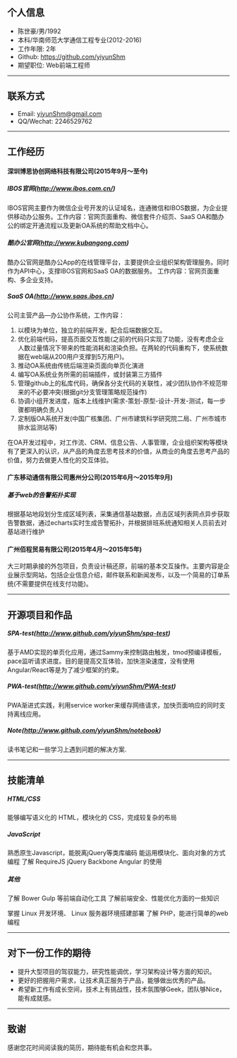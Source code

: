 ## 个人信息
* 陈世豪/男/1992
* 本科/华南师范大学通信工程专业(2012-2016)
* 工作年限: 2年
* Github: https://github.com/yiyunShm
* 期望职位: Web前端工程师

-----
## 联系方式
* Email: yiyunShm@gmail.com
* QQ/Wechat: 2246529762

-----
## 工作经历
#### 深圳博思协创网络科技有限公司(2015年9月～至今)
##### IBOS官网(http://www.ibos.com.cn/)
IBOS官网主要作为微信企业号开发的认证域名，连通微信和IBOS数据，为企业提供移动办公服务。工作内容：官网页面重构、微信套件介绍页、SaaS OA和酷办公的绑定开通流程以及更新OA系统的帮助文档中心。

##### 酷办公官网(http://www.kubangong.com)
酷办公官网是酷办公App的在线管理平台，主要提供企业组织架构管理服务。同时作为API中心，支撑IBOS官网和SaaS OA的数据服务。
工作内容：官网页面重构、多企业支持。

##### SaaS OA(http://www.saas.ibos.cn)
公司主营产品—办公协作系统，工作内容：
1. 以模块为单位，独立的前端开发，配合后端数据交互。
2. 优化前端代码，提高页面交互性能(之前的代码只实现了功能，没有考虑企业人数过量情况下带来的性能消耗和渲染负担。在两轮的代码重构下，使系统数据在web端从200用户支撑到5万用户)。
3. 推动OA系统由传统后端渲染页面向单页化演进
4. 编写OA系统业务所需的前端插件，或封装第三方插件
5. 管理github上的私库代码，确保各分支代码的关联性，减少团队协作不规范带来的不必要冲突(根据git分支管理策略规范操作)
6. 协调小组开发进度，版本上线维护(需求-策划-原型-设计-开发-测试，每一步骤都明确负责人)
7. 定制版OA系统开发(中国广核集团、广州市建筑科学研究院二局、广州市城市排水监测站等)

在OA开发过程中，对工作流、CRM、信息公告、人事管理，企业组织架构等模块有了更深入的认识，从产品的角度去思考技术的价值，从商业的角度去思考产品的价值，努力去做更人性化的交互体验。

#### 广东移动通信有限公司惠州分公司(2015年6月～2015年9月)
##### 基于web的告警拓扑实现
根据基站地段划分生成区域列表，采集通信基站数据，点击区域列表网点异步获取告警数据，通过echarts实时生成告警拓扑，并根据排班系统通知相关人员前去对基站进行维护

#### 广州佰程贸易有限公司(2015年4月～2015年5年)
大三时期承接的外包项目，负责设计稿还原，前端的基本交互操作。主要内容是企业展示型网站，包括企业信息介绍，邮件联系和新闻发布，以及一个简易的订单系统(不需要提供在线支付功能)。

-----
## 开源项目和作品
##### SPA-test(http://www.github.com/yiyunShm/spa-test)
基于AMD实现的单页化应用，通过Sammy来控制路由触发，tmod预编译模板，pace监听请求进度。目的是提高交互体验，加快渲染速度，没有使用Angular/React等是为了减少框架的约束。

##### PWA-test(http://www.github.com/yiyunShm/PWA-test)
PWA渐进式实践，利用service worker来缓存网络请求，加快页面响应的同时支持离线应用。

##### Note(http://www.github.com/yiyunShm/notebook)
读书笔记和一些学习上遇到问题的解决方案.

-----
## 技能清单
##### HTML/CSS
能够编写语义化的 HTML，模块化的 CSS，完成较复杂的布局

##### JavaScript
熟悉原生Javascript，能脱离jQuery等类库编码
能运用模块化、面向对象的方式编程
了解 RequireJS jQuery Backbone Angular 的使用

##### 其他
了解 Bower Gulp 等前端自动化工具
了解前端安全、性能优化方面的一些知识

掌握 Linux 开发环境、 Linux 服务器环境搭建部署
了解 PHP，能进行简单的web编程

-----
## 对下一份工作的期待
* 提升大型项目的驾驭能力，研究性能调优，学习架构设计等方面的知识。
* 更好的把握用户需求，让技术真正服务于产品，能够做出优秀的产品。
* 希望新工作有成长空间，技术上有挑战性，技术氛围够Geek，团队够Nice，能有成就感。

-----
## 致谢
感谢您花时间阅读我的简历，期待能有机会和您共事。
